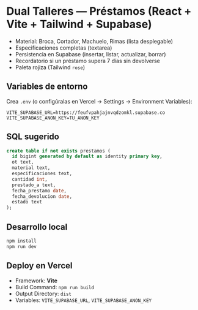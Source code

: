 # Dual Talleres — Préstamos (React + Vite + Tailwind + Supabase)

- Material: Broca, Cortador, Machuelo, Rimas (lista desplegable)
- Especificaciones completas (textarea)
- Persistencia en Supabase (insertar, listar, actualizar, borrar)
- Recordatorio si un préstamo supera 7 días sin devolverse
- Paleta rojiza (Tailwind `rose`)

## Variables de entorno
Crea `.env` (o configúralas en Vercel → Settings → Environment Variables):
```
VITE_SUPABASE_URL=https://feufvpahjajnvqdzomkl.supabase.co
VITE_SUPABASE_ANON_KEY=TU_ANON_KEY
```

## SQL sugerido
```sql
create table if not exists prestamos (
  id bigint generated by default as identity primary key,
  ot text,
  material text,
  especificaciones text,
  cantidad int,
  prestado_a text,
  fecha_prestamo date,
  fecha_devolucion date,
  estado text
);
```

## Desarrollo local
```bash
npm install
npm run dev
```

## Deploy en Vercel
- Framework: **Vite**
- Build Command: `npm run build`
- Output Directory: `dist`
- Variables: `VITE_SUPABASE_URL`, `VITE_SUPABASE_ANON_KEY`
